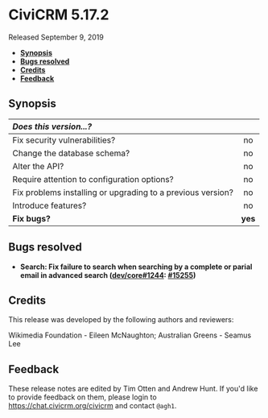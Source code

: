 # CiviCRM 5.17.2

Released September 9, 2019

- **[Synopsis](#synopsis)**
- **[Bugs resolved](#bugs)**
- **[Credits](#credits)**
- **[Feedback](#feedback)**

## <a name="synopsis"></a>Synopsis

| *Does this version...?*                                         |         |
|:--------------------------------------------------------------- |:-------:|
| Fix security vulnerabilities?                                   |   no    |
| Change the database schema?                                     |   no    |
| Alter the API?                                                  |   no    |
| Require attention to configuration options?                     |   no    |
| Fix problems installing or upgrading to a previous version?     |   no    |
| Introduce features?                                             |   no    |
| **Fix bugs?**                                                   | **yes** |

## <a name="bugs"></a>Bugs resolved

- **Search: Fix failure to search when searching by a complete or parial email in advanced search ([dev/core#1244](https://lab.civicrm.org/dev/core/issues/1244): [#15255](https://github.com/civicrm/civicrm-core/pull/15255))**

## <a name="credits"></a>Credits

This release was developed by the following authors and reviewers:

Wikimedia Foundation - Eileen McNaughton; Australian Greens - Seamus Lee

## <a name="feedback"></a>Feedback

These release notes are edited by Tim Otten and Andrew Hunt.  If you'd like to
provide feedback on them, please login to https://chat.civicrm.org/civicrm and
contact `@agh1`.

